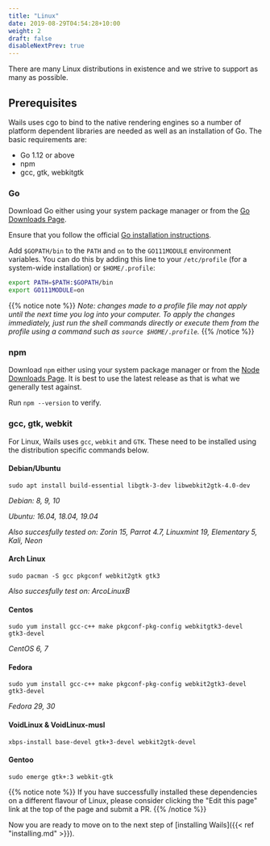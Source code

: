 ```yaml
---
title: "Linux"
date: 2019-08-29T04:54:28+10:00
weight: 2
draft: false
disableNextPrev: true
---
```


There are many Linux distributions in existence and we strive to support as many as possible. 

## Prerequisites

Wails uses cgo to bind to the native rendering engines so a number of platform dependent libraries are needed as well as an installation of Go. The basic requirements are:

- Go 1.12 or above
- npm
- gcc, gtk, webkitgtk

### Go

Download Go either using your system package manager or from the [Go Downloads Page](https://golang.org/dl/).

Ensure that you follow the official [Go installation instructions](https://golang.org/doc/install#install). 

Add `$GOPATH/bin` to the `PATH` and `on` to the `GO111MODULE` environment variables. You can do this by adding this line to your `/etc/profile` (for a system-wide installation) or `$HOME/.profile`:

```bash
export PATH=$PATH:$GOPATH/bin
export GO111MODULE=on
```

{{% notice note %}}
_Note: changes made to a profile file may not apply until the next time you log into your computer. To apply the changes immediately, just run the shell commands directly or execute them from the profile using a command such as `source $HOME/.profile`._
{{% /notice %}}

### npm

Download `npm` either using your system package manager or from the [Node Downloads Page](https://nodejs.org/en/download/). It is best to use the latest release as that is what we generally test against.

Run `npm --version` to verify.


### gcc, gtk, webkit

For Linux, Wails uses `gcc`, `webkit` and `GTK`. These need to be installed using the distribution specific commands below.

#### Debian/Ubuntu

`sudo apt install build-essential libgtk-3-dev libwebkit2gtk-4.0-dev`

_Debian: 8, 9, 10_

_Ubuntu: 16.04, 18.04, 19.04_

_Also succesfully tested on: Zorin 15, Parrot 4.7, Linuxmint 19, Elementary 5, Kali, Neon_

#### Arch Linux

`sudo pacman -S gcc pkgconf webkit2gtk gtk3`

_Also succesfully test on: ArcoLinuxB_

#### Centos

`sudo yum install gcc-c++ make pkgconf-pkg-config webkitgtk3-devel gtk3-devel`

_CentOS 6, 7_

#### Fedora

`sudo yum install gcc-c++ make pkgconf-pkg-config webkit2gtk3-devel gtk3-devel`

_Fedora 29, 30_

#### VoidLinux & VoidLinux-musl

`xbps-install base-devel gtk+3-devel webkit2gtk-devel`

#### Gentoo

`sudo emerge gtk+:3 webkit-gtk`


{{% notice note %}}
If you have successfully installed these dependencies on a different flavour of Linux, please consider clicking the "Edit this page" link at the top of the page and submit a PR.
{{% /notice %}}

Now you are ready to move on to the next step of [installing Wails]({{< ref "installing.md" >}}).
